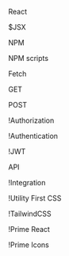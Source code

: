 React

$JSX

NPM

NPM scripts

Fetch

GET

POST

!Authorization

!Authentication

!JWT

API

!Integration

!Utility First CSS

!TailwindCSS

!Prime React

!Prime Icons
